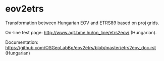 # eov2etrs
Transformation between Hungarian EOV and ETRS89 based on proj grids.

On-line test page: http://www.agt.bme.hu/on_line/etrs2eov/ (Hungarian).

Documentation: https://github.com/OSGeoLabBp/eov2etrs/blob/master/etrs2eov_doc.rst (Hungarian)
